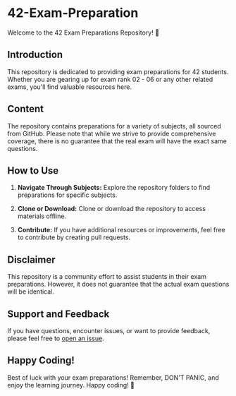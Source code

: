 # 42-Exam-Preparation

Welcome to the 42 Exam Preparations Repository! 🚀

## Introduction

This repository is dedicated to providing exam preparations for 42 students. Whether you are gearing up for exam rank 02 - 06 or any other related exams, you'll find valuable resources here.

## Content

The repository contains preparations for a variety of subjects, all sourced from GitHub. Please note that while we strive to provide comprehensive coverage, there is no guarantee that the real exam will have the exact same questions.

## How to Use

1. **Navigate Through Subjects:** Explore the repository folders to find preparations for specific subjects.

2. **Clone or Download:** Clone or download the repository to access materials offline.

3. **Contribute:** If you have additional resources or improvements, feel free to contribute by creating pull requests.

## Disclaimer

This repository is a community effort to assist students in their exam preparations. However, it does not guarantee that the actual exam questions will be identical.

## Support and Feedback

If you have questions, encounter issues, or want to provide feedback, please feel free to [open an issue](https://github.com/sumon-ohid/42-Exam_Preparation/issues).

## Happy Coding!

Best of luck with your exam preparations! Remember, DON'T PANIC, and enjoy the learning journey. Happy coding! 🌟
